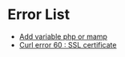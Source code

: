 # Error List

- [Add variable php or mamp](./Problem-Solving/add-variable-php-mamp.md)
- [Curl error 60 : SSL certificate](/Problem-Solving/curl-60.md)
